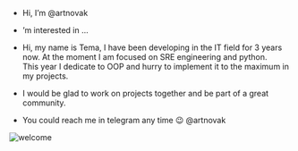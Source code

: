 - Hi, I’m @artnovak
- ’m interested in ...
- Hi, my name is Tema, I have been developing in the IT field for 3 years now. At the moment I am focused on SRE engineering and python.  
This year I dedicate to OOP and hurry to implement it to the maximum in my projects. 
- I would be glad to work on projects together and be part of a great community.

- You could reach me in telegram any time 😉 @artnovak

![welcome](https://github.com/artnovak/artnovak/assets/97213086/2c5e55c5-6bb9-4561-bc11-919973439c74)

<!---
artnovak/artnovak is a ✨ special ✨ repository because its `README.md` (this file) appears on your GitHub profile.
You can click the Preview link to take a look at your changes.
--->
